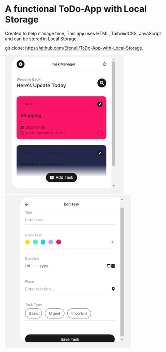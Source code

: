 # A functional ToDo-App with Local Storage

Created to help manage time, 
This app uses HTML, TailwindCSS, JavaScript and can be stored in Local Storage.

git clone: https://github.com/Efoneli/ToDo-App-with-Local-Storage.

![Image of saved task](https://github.com/Efoneli/ToDo-App-with-Local-Storage/blob/master/img/img.jpeg)
![add task image](https://github.com/Efoneli/ToDo-App-with-Local-Storage/blob/master/img/img1.jpeg)
